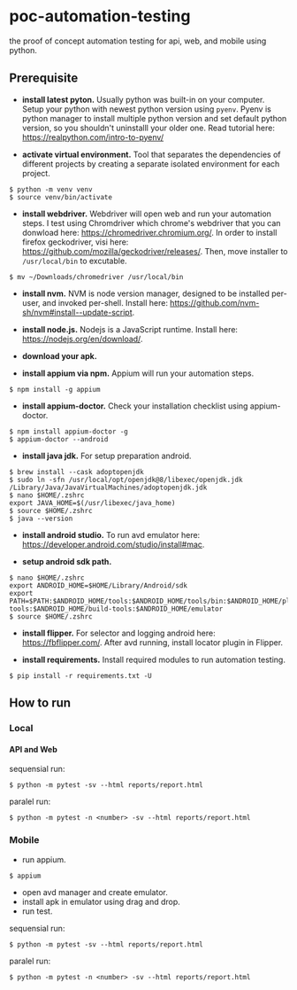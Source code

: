 # poc-automation-testing
the proof of concept automation testing for api, web, and mobile using python.

## Prerequisite
- **install latest pyton.** Usually python was built-in on your computer. Setup your python with newest python version using `pyenv`. Pyenv is python manager to install multiple python version and set default python version, so you shouldn't uninstalll your older one. Read tutorial here: https://realpython.com/intro-to-pyenv/

- **activate virtual environment.** Tool that separates the dependencies of different projects by creating a separate isolated environment for each project.
```
$ python -m venv venv
$ source venv/bin/activate
```

- **install webdriver.** Webdriver will open web and run your automation steps. I test using Chromdriver which chrome's webdriver that you can donwload here: https://chromedriver.chromium.org/. In order to install firefox geckodriver, visi here: https://github.com/mozilla/geckodriver/releases/. Then, move installer to `/usr/local/bin` to excutable.
```
$ mv ~/Downloads/chromedriver /usr/local/bin
```

- **install nvm.** NVM is node version manager, designed to be installed per-user, and invoked per-shell. Install here: https://github.com/nvm-sh/nvm#install--update-script.

- **install node.js.** Nodejs is a JavaScript runtime. Install here: https://nodejs.org/en/download/.

- **download your apk.**

- **install appium via npm.** Appium will run your automation steps.
```
$ npm install -g appium
```

- **install appium-doctor.** Check your installation checklist using appium-doctor.
```
$ npm install appium-doctor -g
$ appium-doctor --android
```

- **install java jdk.** For setup preparation android.
```
$ brew install --cask adoptopenjdk
$ sudo ln -sfn /usr/local/opt/openjdk@8/libexec/openjdk.jdk /Library/Java/JavaVirtualMachines/adoptopenjdk.jdk
$ nano $HOME/.zshrc
export JAVA_HOME=$(/usr/libexec/java_home)
$ source $HOME/.zshrc
$ java --version

```

- **install android studio.** To run avd emulator here: https://developer.android.com/studio/install#mac.

- **setup android sdk path.**
```
$ nano $HOME/.zshrc
export ANDROID_HOME=$HOME/Library/Android/sdk
export PATH=$PATH:$ANDROID_HOME/tools:$ANDROID_HOME/tools/bin:$ANDROID_HOME/platform-tools:$ANDROID_HOME/build-tools:$ANDROID_HOME/emulator
$ source $HOME/.zshrc
```

- **install flipper.** For selector and logging android here: https://fbflipper.com/.
After avd running, install locator plugin in Flipper.

- **install requirements.** Install required modules to run automation testing.
```
$ pip install -r requirements.txt -U
```

## How to run
### Local
#### API and Web
sequensial run:
```
$ python -m pytest -sv --html reports/report.html
```

paralel run:
```
$ python -m pytest -n <number> -sv --html reports/report.html
```

### Mobile
- run appium.
```
$ appium
```
- open avd manager and create emulator.
- install apk in emulator using drag and drop.
- run test.

sequensial run:
```
$ python -m pytest -sv --html reports/report.html
```

paralel run:
```
$ python -m pytest -n <number> -sv --html reports/report.html
```
